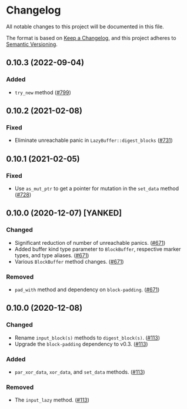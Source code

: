 # Changelog
All notable changes to this project will be documented in this file.

The format is based on [Keep a Changelog](https://keepachangelog.com/en/1.0.0/),
and this project adheres to [Semantic Versioning](https://semver.org/spec/v2.0.0.html).

## 0.10.3 (2022-09-04)
### Added
- `try_new` method ([#799])

[#799]: https://github.com/RustCrypto/utils/pull/799

## 0.10.2 (2021-02-08)
### Fixed
- Eliminate unreachable panic in `LazyBuffer::digest_blocks` ([#731])

[#731]: https://github.com/RustCrypto/utils/pull/731

## 0.10.1 (2021-02-05)
### Fixed
- Use `as_mut_ptr` to get a pointer for mutation in the `set_data` method ([#728])

[#728]: https://github.com/RustCrypto/utils/pull/728

## 0.10.0 (2020-12-07) [YANKED]
### Changed
- Significant reduction of number of unreachable panics. ([#671])
- Added buffer kind type parameter to `BlockBuffer`, respective marker types, and type aliases. ([#671])
- Various `BlockBuffer` method changes. ([#671])

### Removed
- `pad_with` method and dependency on `block-padding`. ([#671])

[#671]: https://github.com/RustCrypto/utils/pull/671

## 0.10.0 (2020-12-08)
### Changed
- Rename `input_block(s)` methods to `digest_block(s)`. ([#113])
- Upgrade the `block-padding` dependency to v0.3. ([#113])

### Added
- `par_xor_data`, `xor_data`, and `set_data` methods. ([#113])

### Removed
- The `input_lazy` method. ([#113])

[#113]: https://github.com/RustCrypto/utils/pull/113
